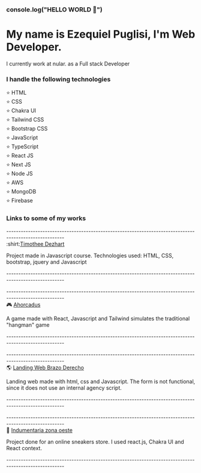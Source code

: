 
<!--
**Ezepuglisi/Ezepuglisi** is a ✨ _special_ ✨ repository because its `README.md` (this file) appears on your GitHub profile.

Here are some ideas to get you started:

- 🔭 I’m currently working on ...
- 🌱 I’m currently learning ...
- 👯 I’m looking to collaborate on ...
- 🤔 I’m looking for help with ...
- 💬 Ask me about ...
- 📫 How to reach me: ...
- 😄 Pronouns: ...
- ⚡ Fun fact: ...
-->

### console.log("HELLO WORLD 👋")

<h1>My name is Ezequiel Puglisi, I'm Web Developer.</h1>

<p>I currently work at nular. as a Full stack Developer</p> 

<h3>I handle the following technologies</h3>

:star: HTML <br>
:star: CSS  <br>
:star: Chakra UI <br>
:star: Tailwind CSS <br>
:star: Bootstrap CSS <br>
:star: JavaScript  <br>
:star: TypeScript <br>
:star: React JS  <br>
:star: Next JS <br>
:star: Node JS <br>
:star: AWS <br>
:star: MongoDB <br>
:star: Firebase <br>

<h3>Links to some of my works</h3>
------------------------------------------------------------------------------------------------------<br>
:shirt:<a href="https://ezepuglisi.github.io/TimotheeDezahrt-JS/">Timothee Dezhart</a>
<p>
Project made in Javascript course. Technologies used: HTML, CSS, bootstrap, jquery and Javascript
</p>
------------------------------------------------------------------------------------------------------<br>

------------------------------------------------------------------------------------------------------<br>
:video_game: <a href="https://ahorcadus-v2.vercel.app/">Ahorcadus</a>
<p>
A game made with React, Javascript and Tailwind simulates the traditional "hangman" game
</p>
------------------------------------------------------------------------------------------------------<br>

------------------------------------------------------------------------------------------------------<br>
:earth_americas: <a href="https://ezepuglisi.github.io/brazoDerecho/">Landing Web Brazo Derecho</a>
<p>
Landing web made with html, css and Javascript. The form is not functional, since it does not use an internal agency script.
</p>
------------------------------------------------------------------------------------------------------<br>

------------------------------------------------------------------------------------------------------<br>
👟 <a href="https://indumentaria-zonaoeste.vercel.app/">Indumentaria zona oeste</a>
<p>
Project done for an online sneakers store. I used react.js, Chakra UI and React context.
</p>
------------------------------------------------------------------------------------------------------<br>



